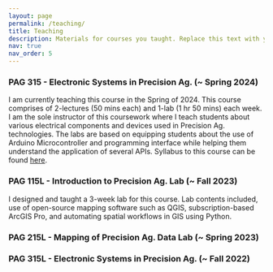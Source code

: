 ```yaml
---
layout: page
permalink: /teaching/
title: Teaching
description: Materials for courses you taught. Replace this text with your description.
nav: true
nav_order: 5
---
```


### PAG 315 - Electronic Systems in Precision Ag. (~ Spring 2024)
I am currently teaching this course in the Spring of 2024. This course comprises of 2-lectures (50 mins each) and 1-lab (1 hr 50 mins) each week. I am the sole instructor of this coursework where I teach students about various electrical components and devices used in Precision Ag. technologies. The labs are based on equipping students about the use of Arduino Microcontroller and programming interface while helping them understand the application of several APIs. Syllabus to this course can be found [here](PAG315ClassDoc.pdf). 

### PAG 115L - Introduction to Precision Ag. Lab (~ Fall 2023) 
I designed and taught a 3-week lab for this course. Lab contents included, use of open-source mapping software such as QGIS, subscription-based ArcGIS Pro, and automating spatial workflows in GIS using Python. 

### PAG 215L - Mapping of Precision Ag. Data Lab (~ Spring 2023) 

### PAG 315L - Electronic Systems in Precision Ag. (~ Fall 2022)
